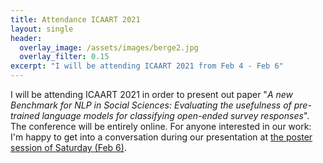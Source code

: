 ```yaml
---
title: Attendance ICAART 2021
layout: single
header:
  overlay_image: /assets/images/berge2.jpg
  overlay_filter: 0.15
excerpt: "I will be attending ICAART 2021 from Feb 4 - Feb 6"
---
```


I will be attending ICAART 2021 in order to present out paper "_A new Benchmark for NLP in Social Sciences: Evaluating the usefulness of pre-trained language models for classifying open-ended survey responses_".  
The conference will be entirely online. For anyone interested in our work: I'm happy to get into a conversation during our presentation at [the poster session of Saturday (Feb 6)](https://www.insticc.org/node/TechnicalProgram/icaart/2021/presentationDetails/102551).
